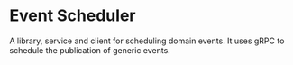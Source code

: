 Event Scheduler
====

A library, service and client for scheduling domain events.
It uses gRPC to schedule the publication of generic events.
